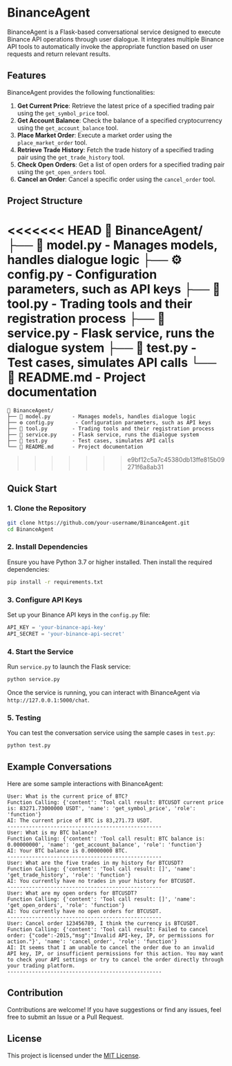 # BinanceAgent

BinanceAgent is a Flask-based conversational service designed to execute Binance API operations through user dialogue. It integrates multiple Binance API tools to automatically invoke the appropriate function based on user requests and return relevant results.

## Features

BinanceAgent provides the following functionalities:

1. **Get Current Price**: Retrieve the latest price of a specified trading pair using the `get_symbol_price` tool.
2. **Get Account Balance**: Check the balance of a specified cryptocurrency using the `get_account_balance` tool.
3. **Place Market Order**: Execute a market order using the `place_market_order` tool.
4. **Retrieve Trade History**: Fetch the trade history of a specified trading pair using the `get_trade_history` tool.
5. **Check Open Orders**: Get a list of open orders for a specified trading pair using the `get_open_orders` tool.
6. **Cancel an Order**: Cancel a specific order using the `cancel_order` tool.

## Project Structure

<<<<<<< HEAD
📂 BinanceAgent/
├── 📜 model.py - Manages models, handles dialogue logic
├── ⚙️ config.py - Configuration parameters, such as API keys
├── 🔧 tool.py - Trading tools and their registration process
├── 🚀 service.py - Flask service, runs the dialogue system
├── 🧪 test.py - Test cases, simulates API calls
└── 📄 README.md - Project documentation
=======
```
📂 BinanceAgent/
├── 📜 model.py       - Manages models, handles dialogue logic
├── ⚙️ config.py       - Configuration parameters, such as API keys
├── 🔧 tool.py        - Trading tools and their registration process
├── 🚀 service.py     - Flask service, runs the dialogue system
├── 🧪 test.py        - Test cases, simulates API calls
└── 📄 README.md      - Project documentation
```
>>>>>>> e9bf12c5a7c45380db13ffe815b09271f6a8ab31

## Quick Start

### 1. Clone the Repository

```bash
git clone https://github.com/your-username/BinanceAgent.git
cd BinanceAgent
```

### 2. Install Dependencies

Ensure you have Python 3.7 or higher installed. Then install the required dependencies:

```bash
pip install -r requirements.txt
```

### 3. Configure API Keys

Set up your Binance API keys in the `config.py` file:

```python
API_KEY = 'your-binance-api-key'
API_SECRET = 'your-binance-api-secret'
```

### 4. Start the Service

Run `service.py` to launch the Flask service:

```bash
python service.py
```

Once the service is running, you can interact with BinanceAgent via `http://127.0.0.1:5000/chat`.

### 5. Testing

You can test the conversation service using the sample cases in `test.py`:

```bash
python test.py
```

## Example Conversations

Here are some sample interactions with BinanceAgent:

```plaintext
User: What is the current price of BTC?
Function Calling: {'content': 'Tool call result: BTCUSDT current price is: 83271.73000000 USDT', 'name': 'get_symbol_price', 'role': 'function'}
AI: The current price of BTC is 83,271.73 USDT.
--------------------------------------------------
User: What is my BTC balance?
Function Calling: {'content': 'Tool call result: BTC balance is: 0.00000000', 'name': 'get_account_balance', 'role': 'function'}
AI: Your BTC balance is 0.00000000 BTC.
--------------------------------------------------
User: What are the five trades in my history for BTCUSDT?
Function Calling: {'content': 'Tool call result: []', 'name': 'get_trade_history', 'role': 'function'}
AI: You currently have no trades in your history for BTCUSDT.
--------------------------------------------------
User: What are my open orders for BTCUSDT?
Function Calling: {'content': 'Tool call result: []', 'name': 'get_open_orders', 'role': 'function'}
AI: You currently have no open orders for BTCUSDT.
--------------------------------------------------
User: Cancel order 123456789, I think the currency is BTCUSDT.
Function Calling: {'content': 'Tool call result: Failed to cancel order: {"code":-2015,"msg":"Invalid API-key, IP, or permissions for action."}', 'name': 'cancel_order', 'role': 'function'}
AI: It seems that I am unable to cancel the order due to an invalid API key, IP, or insufficient permissions for this action. You may want to check your API settings or try to cancel the order directly through your trading platform.
--------------------------------------------------
```

## Contribution

Contributions are welcome! If you have suggestions or find any issues, feel free to submit an Issue or a Pull Request.

## License

This project is licensed under the [MIT License](LICENSE).
